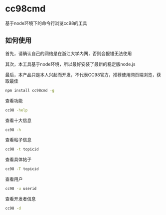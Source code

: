 # cc98cmd

基于node环境下的命令行浏览cc98的工具

## 如何使用

首先，请确认自己的网络是在浙江大学内网，否则会报错无法使用

其次，本工具基于node环境，所以最好安装了最新的稳定版node.js

最后，本产品只是本人兴起而开发，不代表CC98官方，推荐使用网页端浏览，获取最佳

```bash
npm install cc98cmd -g
```

查看功能
```bash
cc98 -help
```

查看十大信息
```bash
cc98 -h
```

查看帖子信息
```bash
cc98 -t topicid
```

查看具体帖子
```bash
cc98 -T topicid
```

查看用户
```bash
cc98 -u userid
```

查看开发者信息
```bash
cc98 -d
```